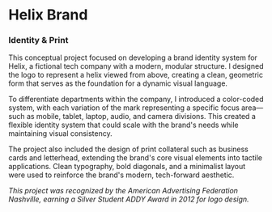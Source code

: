 # Helix Brand

### Identity & Print

This conceptual project focused on developing a brand identity system for Helix, a fictional tech company with a modern, modular structure. I designed the logo to represent a helix viewed from above, creating a clean, geometric form that serves as the foundation for a dynamic visual language.

To differentiate departments within the company, I introduced a color-coded system, with each variation of the mark representing a specific focus area—such as mobile, tablet, laptop, audio, and camera divisions. This created a flexible identity system that could scale with the brand's needs while maintaining visual consistency.

The project also included the design of print collateral such as business cards and letterhead, extending the brand's core visual elements into tactile applications. Clean typography, bold diagonals, and a minimalist layout were used to reinforce the brand's modern, tech-forward aesthetic.

*This project was recognized by the American Advertising Federation Nashville, earning a Silver Student ADDY Award in 2012 for logo design.*